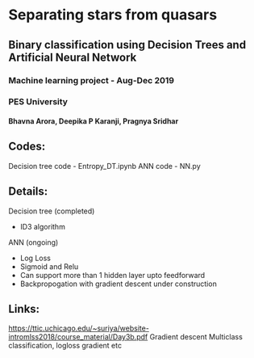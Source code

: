 # Separating stars from quasars
## Binary classification using Decision Trees and Artificial Neural Network

### Machine learning project - Aug-Dec 2019
### PES University
#### Bhavna Arora, Deepika P Karanji, Pragnya Sridhar

## Codes:
Decision tree code - Entropy_DT.ipynb
ANN code - NN.py

## Details:
Decision tree (completed)
- ID3 algorithm

ANN (ongoing)
- Log Loss
- Sigmoid and Relu
- Can support more than 1 hidden layer upto feedforward
- Backpropogation with gradient descent under construction

## Links:
https://ttic.uchicago.edu/~suriya/website-intromlss2018/course_material/Day3b.pdf
Gradient descent
Multiclass classification, logloss gradient etc
